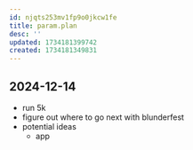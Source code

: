 ```yaml
---
id: njqts253mv1fp9o0jkcw1fe
title: param.plan
desc: ''
updated: 1734181399742
created: 1734181349831
---
```



## 2024-12-14

- run 5k
- figure out where to go next with blunderfest
- potential ideas
    - app
